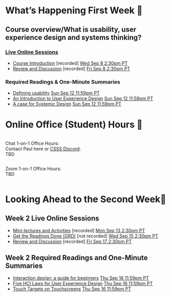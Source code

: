 
<div class=alert>

# What’s Happening First Week 💫

## Course overview/What is usability, user experience design and systems thinking?

### [Live Online Sessions](#)  

* [Course Introduction](#) [recorded] <span class='badge'> [Wed Sep 8 2:30pm PT](#)</span>
* [Review and Discussion](#) [recorded] <span class='badge'> [Fri Sep 8 2:30pm PT](#)</span>

### Required Readings & One-Minute Summaries

* [Defining usability](#) <span class='badge'> [Sun Sep 12 11:59pm PT](#)</span>
* [An Introduction to User Experience Design](#) <span class='badge'> [Sun Sep 12 11:59pm PT](#)</span>
* [A case for Systemic Design](#) <span class='badge'> [Sun Sep 12 11:59pm PT](#)</span>

</div>

# Online Office (Student) Hours 🏫

<div class="row">
<div class="column">

Chat 1-on-1 Office Hours:  
Contact Paul here or [CSSS Discord](https://t.co/GZQUc6iVjS):  
TBD

</div>
<div class="column">

Zoom 1-on-1 Office Hours:  
TBD

</div>
</div>



# Looking Ahead to the Second Week🔭

## Week 2 Live Online Sessions

* [Mini-lectures and Activities](#) [recorded] <span class='badge'> [Mon Sep 13 2:30pm PT](#)</span>
* [Get the Readings Done (GRD)](#) [not recorded] <span class='badge'> [Wed Sep 15 2:30pm PT](#)</span>
* [Review and Discussion](#) [recorded] <span class='badge'> [Fri Sep 17 2:30pm PT](#)</span>

## Week 2 Required Readings and One-Minute Summaries

* [Interaction design: a guide for beginners](#) <span class='badge'> [Thu Sep 16 11:59pm PT](#)</span>  
* [Five HCI Laws for User Experience Design](#) <span class='badge'> [Thu Sep 16 11:59pm PT](#)</span>  
* [Touch Targets on Touchscreens](#) <span class='badge'> [Thu Sep 16 11:59pm PT](#)</span>   
